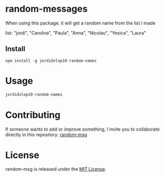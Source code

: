 # random-messages

When using this package, it will get a random name from the list I made

list:
    "jordi",
    "Carolina",
    "Paula",
    "Anna",
    "Nicolau",
    "Yesica",
    "Laura"

## Install

```npm
npm install -g jordidvlop10-random-names
```

# Usage

```bash
jordidvlop10-random-names
```

# Contributing
If someone wants to add or improve something, I invite you to collaborate directly in this repository: [random-msg](https://github.com/JordiMesas/random-messages)

# License
random-msg is released under the [MIT License](https://opensource.org/licenses/MIT).
